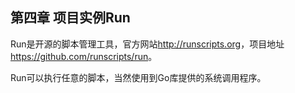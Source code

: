 

## 第四章 项目实例Run

Run是开源的脚本管理工具，官方网站<http://runscripts.org>，项目地址<https://github.com/runscripts/run>。

Run可以执行任意的脚本，当然使用到Go库提供的系统调用程序。
